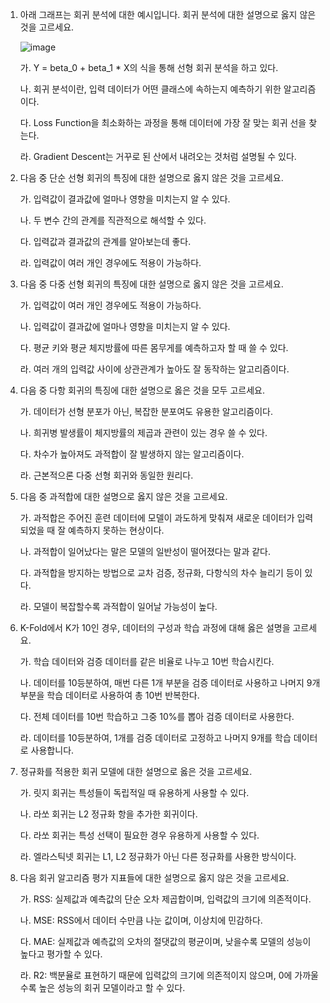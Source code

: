 1. 아래 그래프는 회귀 분석에 대한 예시입니다. 회귀 분석에 대한 설명으로 옳지 않은 것을 고르세요.

   ![image](https://cdn-api.elice.io/api-attachment/attachment/14997e4b1cf0446fb433431f3da4ce2d/regression.png)

      가. Y = beta_0 + beta_1 * X의 식을 통해 선형 회귀 분석을 하고 있다.

      나. 회귀 분석이란, 입력 데이터가 어떤 클래스에 속하는지 예측하기 위한 알고리즘이다.

      다. Loss Function을 최소화하는 과정을 통해 데이터에 가장 잘 맞는 회귀 선을 찾는다.

      라. Gradient Descent는 거꾸로 된 산에서 내려오는 것처럼 설명될 수 있다.

   

2.  다음 중 단순 선형 회귀의 특징에 대한 설명으로 옳지 않은 것을 고르세요.

     가. 입력값이 결과값에 얼마나 영향을 미치는지 알 수 있다.

     나. 두 변수 간의 관계를 직관적으로 해석할 수 있다.

     다. 입력값과 결과값의 관계를 알아보는데 좋다.

     라. 입력값이 여러 개인 경우에도 적용이 가능하다. 

   

3. 다음 중 다중 선형 회귀의 특징에 대한 설명으로 옳지 않은 것을 고르세요.

     가. 입력값이 여러 개인 경우에도 적용이 가능하다.

     나. 입력값이 결과값에 얼마나 영향을 미치는지 알 수 있다.

     다. 평균 키와 평균 체지방률에 따른 몸무게를 예측하고자 할 때 쓸 수 있다.

     라. 여러 개의 입력값 사이에 상관관계가 높아도 잘 동작하는 알고리즘이다.

   

4. 다음 중 다항 회귀의 특징에 대한 설명으로 옳은 것을 모두 고르세요.

     가. 데이터가 선형 분포가 아닌, 복잡한 분포여도 유용한 알고리즘이다.

     나. 희귀병 발생률이 체지방률의 제곱과 관련이 있는 경우 쓸 수 있다.

     다. 차수가 높아져도 과적합이 잘 발생하지 않는 알고리즘이다.

     라. 근본적으론 다중 선형 회귀와 동일한 원리다.

   

5. 다음 중 과적합에 대한 설명으로 옳지 않은 것을 고르세요.

     가. 과적합은 주어진 훈련 데이터에 모델이 과도하게 맞춰져 새로운 데이터가 입력되었을 때 잘 예측하지 못하는 현상이다.

     나. 과적합이 일어났다는 말은 모델의 일반성이 떨어졌다는 말과 같다.

     다. 과적합을 방지하는 방법으로 교차 검증, 정규화, 다항식의 차수 늘리기 등이 있다.

     라. 모델이 복잡할수록 과적합이 일어날 가능성이 높다.

   

6. K-Fold에서 K가 10인 경우, 데이터의 구성과 학습 과정에 대해 옳은 설명을 고르세요.

   가. 학습 데이터와 검증 데이터를 같은 비율로 나누고 10번 학습시킨다.

   나. 데이터를 10등분하여, 매번 다른 1개 부분을 검증 데이터로 사용하고 나머지 9개 부분을 학습 데이터로 사용하여 총 10번 반복한다.

   다. 전체 데이터를 10번 학습하고 그중 10%를 뽑아 검증 데이터로 사용한다.

   라. 데이터를 10등분하여, 1개를 검증 데이터로 고정하고 나머지 9개를 학습 데이터로 사용합니다.

   

7. 정규화를 적용한 회귀 모델에 대한 설명으로 옳은 것을 고르세요.

   가. 릿지 회귀는 특성들이 독립적일 때 유용하게 사용할 수 있다.

   나. 라쏘 회귀는 L2 정규화 항을 추가한 회귀이다.

   다. 라쏘 회귀는 특성 선택이 필요한 경우 유용하게 사용할 수 있다.

   라. 엘라스틱넷 회귀는 L1, L2 정규화가 아닌 다른 정규화를 사용한 방식이다.

   

8. 다음 회귀 알고리즘 평가 지표들에 대한 설명으로 옳지 않은 것을 고르세요.

   가. RSS: 실제값과 예측값의 단순 오차 제곱합이며, 입력값의 크기에 의존적이다.

   나. MSE: RSS에서 데이터 수만큼 나눈 값이며, 이상치에 민감하다.

   다. MAE: 실제값과 예측값의 오차의 절댓값의 평균이며, 낮을수록 모델의 성능이 높다고 평가할 수 있다.

   라. R2: 백분율로 표현하기 때문에 입력값의 크기에 의존적이지 않으며, 0에 가까울수록 높은 성능의 회귀 모델이라고 할 수 있다.